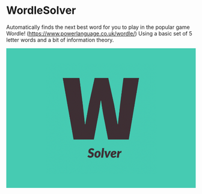 # WordleSolver

Automatically finds the next best word for you to play in the popular game Wordle! (https://www.powerlanguage.co.uk/wordle/) Using a basic set of 5 letter words and a bit of information theory. 

![PromoImage](large_promo_tile.png)
